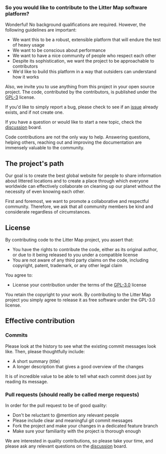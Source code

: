 ### So you would like to contribute to the Litter Map software platform?

Wonderful! No background qualifications are required. However, the following guidelines are important:

- We want this to be a robust, extensible platform that will endure the test of heavy usage
- We want to be conscious about performance
- We want to have a nice community of people who respect each other
- Despite its sophistication, we want the project to be approachable to contributors
- We'd like to build this platform in a way that outsiders can understand how it works

Also, we invite you to use anything from this project in your open source project. The code, contributed by the contributors, is published under the [GPL-3](https://github.com/littermap/littermap/blob/b57dde67cb58bcc84e11e37660be8955cf057e58/LICENSE) license.

If you'd like to simply report a bug, please check to see if an [issue](https://github.com/littermap/littermap/issues) already exists, and if not create one.

If you have a question or would like to start a new topic, check the [discussion](https://github.com/littermap/littermap/discussions) board.

Code contributions are not the only way to help. Answering questions, helping others, reaching out and improving the documentation are immensely valuable to the community.

## The project's path

Our goal is to create the best global website for people to share information about littered locations and to create a place through which everyone worldwide can effectively collaborate on cleaning up our planet without the necessity of even knowing each other.

First and foremost, we want to promote a collaborative and respectful community. Therefore, we ask that all community members be kind and considerate regardless of circumstances.

## License

By contributing code to the Litter Map project, you assert that:

- You have the rights to contribute the code, either as its original author, or due to it being released to you under a compatible license
- You are not aware of any third party claims on the code, including copyright, patent, trademark, or any other legal claim

You agree to:

- License your contribution under the terms of the [GPL-3.0](https://github.com/littermap/littermap/blob/b57dde67cb58bcc84e11e37660be8955cf057e58/LICENSE) license

You retain the copyright to your work. By contributing to the Litter Map project you simply agree to release it as free software under the GPL-3.0 license.

## Effective contribution

### Commits

Please look at the history to see what the existing commit messages look like. Then, please thoughtfully include:

- A short summary (title)
- A longer description that gives a good overview of the changes

It is of incredible value to be able to tell what each commit does just by reading its message.

### Pull requests (should really be called merge requests)

In order for the pull request to be of good quality:

- Don't be reluctant to @mention any relevant people
- Please include clear and meaningful git commit messages
- Fork the project and make your changes in a dedicated feature branch
- Make sure your familiarity with the project is thorough enough

We are interested in quality contributions, so please take your time, and please ask any relevant questions on the [discussion](https://github.com/littermap/littermap/discussions) board.

